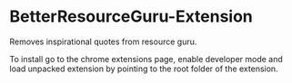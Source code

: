 # BetterResourceGuru-Extension
Removes inspirational quotes from resource guru.

To install go to the chrome extensions page, enable developer mode and load unpacked extension by pointing to the root folder of the extension.
